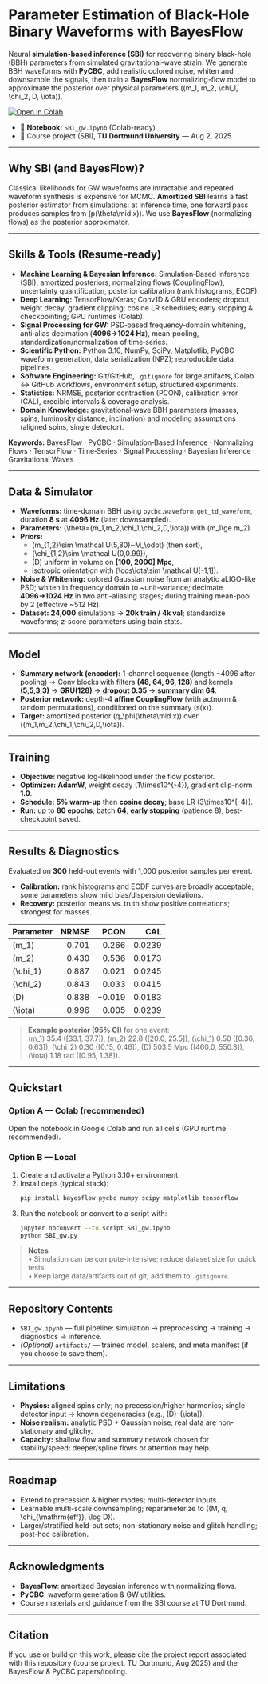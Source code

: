 # Parameter Estimation of Black-Hole Binary Waveforms with BayesFlow

Neural **simulation-based inference (SBI)** for recovering binary black-hole (BBH) parameters from simulated gravitational-wave strain. We generate BBH waveforms with **PyCBC**, add realistic colored noise, whiten and downsample the signals, then train a **BayesFlow** normalizing-flow model to approximate the posterior over physical parameters \((m_1, m_2, \chi_1, \chi_2, D, \iota)\).

[![Open in Colab](https://colab.research.google.com/assets/colab-badge.svg)](https://colab.research.google.com/github/sabers13/Parameter-Estimation-of-Black-Hole-Binary-Waveforms-using-BayesFlow/blob/main/SBI_gw.ipynb)

- 📓 **Notebook:** `SBI_gw.ipynb` (Colab-ready)  
- 🏫 Course project (SBI), **TU Dortmund University** — Aug 2, 2025  

---

## Why SBI (and BayesFlow)?
Classical likelihoods for GW waveforms are intractable and repeated waveform synthesis is expensive for MCMC. **Amortized SBI** learns a fast posterior estimator from simulations: at inference time, one forward pass produces samples from \(p(\theta\mid x)\). We use **BayesFlow** (normalizing flows) as the posterior approximator.

---

## Skills & Tools (Resume‑ready)

- **Machine Learning & Bayesian Inference:** Simulation‑Based Inference (SBI), amortized posteriors, normalizing flows (CouplingFlow), uncertainty quantification, posterior calibration (rank histograms, ECDF).  
- **Deep Learning:** TensorFlow/Keras; Conv1D & GRU encoders; dropout, weight decay, gradient clipping; cosine LR schedules; early stopping & checkpointing; GPU runtimes (Colab).  
- **Signal Processing for GW:** PSD‑based frequency‑domain whitening, anti‑alias decimation (**4096→1024 Hz**), mean‑pooling, standardization/normalization of time‑series.  
- **Scientific Python:** Python 3.10, NumPy, SciPy, Matplotlib, PyCBC waveform generation, data serialization (NPZ); reproducible data pipelines.  
- **Software Engineering:** Git/GitHub, `.gitignore` for large artifacts, Colab ↔ GitHub workflows, environment setup, structured experiments.  
- **Statistics:** NRMSE, posterior contraction (PCON), calibration error (CAL), credible intervals & coverage analysis.  
- **Domain Knowledge:** gravitational‑wave BBH parameters (masses, spins, luminosity distance, inclination) and modeling assumptions (aligned spins, single detector).

 **Keywords:** BayesFlow · PyCBC · Simulation‑Based Inference · Normalizing Flows · TensorFlow · Time‑Series · Signal Processing · Bayesian Inference · Gravitational Waves

---

## Data & Simulator

- **Waveforms:** time-domain BBH using `pycbc.waveform.get_td_waveform`, duration **8 s** at **4096 Hz** (later downsampled).  
- **Parameters:** \(\theta=(m_1,m_2,\chi_1,\chi_2,D,\iota)\) with \(m_1\ge m_2\).  
- **Priors:**  
  - \(m_{1,2}\sim \mathcal U(5,80)~M_\odot\) (then sort),  
  - \(\chi_{1,2}\sim \mathcal U(0,0.99)\),  
  - \(D\) uniform in volume on **[100, 2000] Mpc**,  
  - isotropic orientation with \(\cos\iota\sim \mathcal U[-1,1]\).  
- **Noise & Whitening:** colored Gaussian noise from an analytic aLIGO-like PSD; whiten in frequency domain to ~unit-variance; decimate **4096→1024 Hz** in two anti-aliasing stages; during training mean-pool by 2 (effective ~512 Hz).  
- **Dataset:** **24,000** simulations → **20k train / 4k val**; standardize waveforms; z-score parameters using train stats.

---

## Model

- **Summary network (encoder):** 1-channel sequence (length ~4096 after pooling) → Conv blocks with filters **(48, 64, 96, 128)** and kernels **(5,5,3,3)** → **GRU(128)** → **dropout 0.35** → **summary dim 64**.  
- **Posterior network:** depth-4 **affine CouplingFlow** (with actnorm & random permutations), conditioned on the summary \(s(x)\).  
- **Target:** amortized posterior \(q_\phi(\theta\mid x)\) over \((m_1,m_2,\chi_1,\chi_2,D,\iota)\).

---

## Training

- **Objective:** negative log-likelihood under the flow posterior.  
- **Optimizer:** **AdamW**, weight decay \(1\times10^{-4}\), gradient clip-norm **1.0**.  
- **Schedule:** **5% warm-up** then **cosine decay**; base LR \(3\times10^{-4}\).  
- **Run:** up to **80 epochs**, batch **64**, **early stopping** (patience 8), best-checkpoint saved.

---

## Results & Diagnostics

Evaluated on **300** held-out events with 1,000 posterior samples per event.

- **Calibration:** rank histograms and ECDF curves are broadly acceptable; some parameters show mild bias/dispersion deviations.  
- **Recovery:** posterior means vs. truth show positive correlations; strongest for masses.

| Parameter | NRMSE | PCON | CAL |
|---|---:|---:|---:|
| \(m_1\) | 0.701 | 0.266 | 0.0239 |
| \(m_2\) | 0.430 | 0.536 | 0.0173 |
| \(\chi_1\) | 0.887 | 0.021 | 0.0245 |
| \(\chi_2\) | 0.843 | 0.033 | 0.0415 |
| \(D\) | 0.838 | −0.019 | 0.0183 |
| \(\iota\) | 0.996 | 0.005 | 0.0239 |

> **Example posterior (95% CI)** for one event:  
> \(m_1\) 35.4 \([33.1, 37.7]\), \(m_2\) 22.8 \([20.0, 25.5]\), \(\chi_1\) 0.50 \([0.36, 0.63]\), \(\chi_2\) 0.30 \([0.15, 0.46]\), \(D\) 503.5 Mpc \([460.0, 550.3]\), \(\iota\) 1.18 rad \([0.95, 1.38]\).

---

## Quickstart

### Option A — Colab (recommended)
Open the notebook in Google Colab and run all cells (GPU runtime recommended).

### Option B — Local
1. Create and activate a Python 3.10+ environment.  
2. Install deps (typical stack):
   ```bash
   pip install bayesflow pycbc numpy scipy matplotlib tensorflow
   ```
3. Run the notebook or convert to a script with:
   ```bash
   jupyter nbconvert --to script SBI_gw.ipynb
   python SBI_gw.py
   ```

> **Notes**  
> • Simulation can be compute-intensive; reduce dataset size for quick tests.  
> • Keep large data/artifacts out of git; add them to `.gitignore`.

---

## Repository Contents

- `SBI_gw.ipynb` — full pipeline: simulation → preprocessing → training → diagnostics → inference.  
- *(Optional)* `artifacts/` — trained model, scalers, and meta manifest (if you choose to save them).

---

## Limitations

- **Physics:** aligned spins only; no precession/higher harmonics; single-detector input → known degeneracies (e.g., \(D\)–\(\iota\)).  
- **Noise realism:** analytic PSD + Gaussian noise; real data are non-stationary and glitchy.  
- **Capacity:** shallow flow and summary network chosen for stability/speed; deeper/spline flows or attention may help.

---

## Roadmap

- Extend to precession & higher modes; multi-detector inputs.  
- Learnable multi-scale downsampling; reparameterize to \((M, q, \chi_{\mathrm{eff}}, \log D)\).  
- Larger/stratified held-out sets; non-stationary noise and glitch handling; post-hoc calibration.

---

## Acknowledgments

- **BayesFlow**: amortized Bayesian inference with normalizing flows.  
- **PyCBC**: waveform generation & GW utilities.  
- Course materials and guidance from the SBI course at TU Dortmund.

---

## Citation

If you use or build on this work, please cite the project report associated with this repository (course project, TU Dortmund, Aug 2025) and the BayesFlow & PyCBC papers/tooling.

